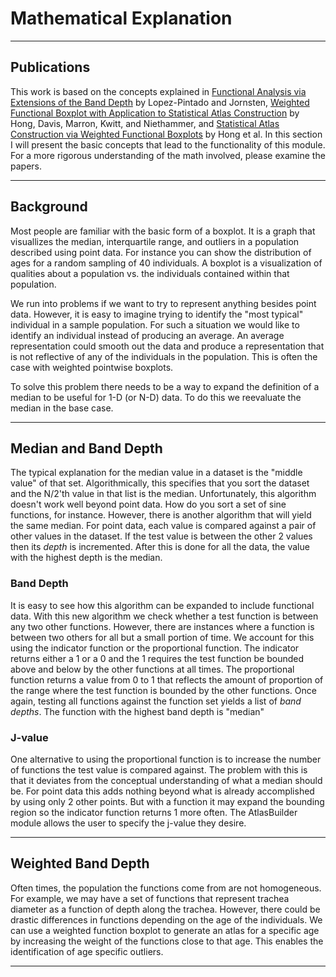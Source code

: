 # Mathematical Explanation

---

## Publications

This work is based on the concepts explained in [Functional Analysis via Extensions of the Band Depth](http://arxiv.org/pdf/0708.1107.pdf?origin=publication_detail) by Lopez-Pintado and Jornsten,
[Weighted Functional Boxplot with Application to Statistical Atlas Construction](http://link.springer.com/chapter/10.1007/978-3-642-40760-4_73) by Hong, Davis, Marron, Kwitt, and Niethammer, and
[Statistical Atlas Construction via Weighted Functional Boxplots](http://www.sciencedirect.com/science/article/pii/S1361841514000334) by Hong et al. In this section I will present the basic concepts
that lead to the functionality of this module. For a more rigorous understanding of the math involved, please examine the papers.

---

## Background

Most people are familiar with the basic form of a boxplot. It is a graph that visuallizes the median,
interquartile range, and outliers in a population described using point data. For instance you can show
the distribution of ages for a random sampling of 40 individuals. A boxplot is a visualization of qualities
about a population vs. the individuals contained within that population.

We run into problems if we want to try to represent anything besides point data. However, it is easy to
imagine trying to identify the "most typical" individual in a sample population. For such a situation we 
would like to identify an individual instead of producing an average. An average representation could smooth
out the data and produce a representation that is not reflective of any of the individuals in the population.
This is often the case with weighted pointwise boxplots.

To solve this problem there needs to be a way to expand the definition of a median to be useful for
1-D (or N-D) data. To do this we reevaluate the median in the base case.

---

## Median and Band Depth

The typical explanation for the median value in a dataset is the "middle value" of that set. Algorithmically,
this specifies that you sort the dataset and the N/2'th value in that list is the median. Unfortunately, this 
algorithm doesn't work well beyond point data. How do you sort a set of sine functions, for instance. However,
there is another algorithm that will yield the same median. For point data, each value is compared against a pair
of other values in the dataset. If the test value is between the other 2 values then its *depth* is incremented. 
After this is done for all the data, the value with the highest depth is the median. 

### Band Depth

It is easy to see how this algorithm can be expanded to include functional data. With this new algorithm we check 
whether a test function is between any two other functions. However, there are instances where a function is between 
two others for all but a small portion of time. We account for this using the indicator function or the proportional
function. The indicator returns either a 1 or a 0 and the 1 requires the test function be bounded above and below by
the other functions at all times. The proportional function returns a value from 0 to 1 that reflects the amount of 
proportion of the range where the test function is bounded by the other functions. Once again, testing all functions
against the function set yields a list of *band depths*. The function with the highest band depth is "median"

### J-value


One alternative to using the proportional function is to increase the number of functions the test value is compared
against. The problem with this is that it deviates from the conceptual understanding of what a median should be.
For point data this adds nothing beyond what is already accomplished by using only 2 other points. But with a function
it may expand the bounding region so the indicator function returns 1 more often. The AtlasBuilder module allows the
user to specify the j-value they desire.

---

## Weighted Band Depth

Often times, the population the functions come from are not homogeneous. For example, we may have a set of functions 
that represent trachea diameter as a function of depth along the trachea. However, there could be drastic differences 
in functions depending on the age of the individuals. We can use a weighted function boxplot to generate an atlas for
a specific age by increasing the weight of the functions close to that age. This enables the identification of age 
specific outliers.

---
